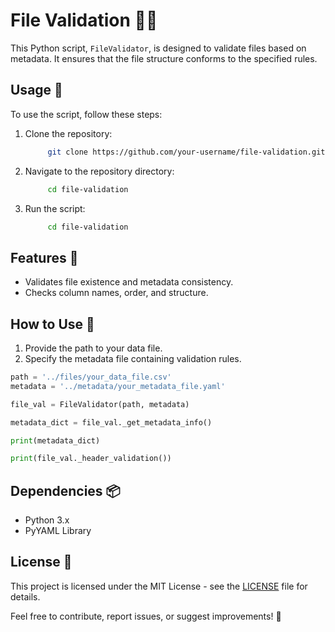 # File Validation 📁✅

This Python script, `FileValidator`, is designed to validate files based on metadata. It ensures that the file structure conforms to the specified rules.

## Usage 🚀

To use the script, follow these steps:

1. Clone the repository:

   ```bash 
        git clone https://github.com/your-username/file-validation.git
    ```

2. Navigate to the repository directory:

   ```bash 
        cd file-validation   
    ```

3. Run the script:
    
   ```bash 
        cd file-validation
    ```

## Features 🌟

- Validates file existence and metadata consistency.
- Checks column names, order, and structure.


## How to Use 🤔

1. Provide the path to your data file.
2. Specify the metadata file containing validation rules.

```python
path = '../files/your_data_file.csv'
metadata = '../metadata/your_metadata_file.yaml'

file_val = FileValidator(path, metadata)

metadata_dict = file_val._get_metadata_info()

print(metadata_dict)

print(file_val._header_validation())
```

## Dependencies 📦

- Python 3.x
- PyYAML Library

## License 📜

This project is licensed under the MIT License - see the [LICENSE](LICENSE) file for details.

Feel free to contribute, report issues, or suggest improvements! 🙌
